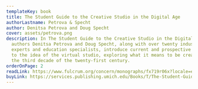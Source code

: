 ```yaml
---
templateKey: book
title: The Student Guide to the Creative Studio in the Digital Age
authorLastname: Petrova & Specht
author: Denitsa Petrova and Doug Specht
cover: assets/petrova.png
description: In The Student Guide to the Creative Studio in the Digital Age,
  authors Denitsa Petrova and Doug Specht, along with over twenty industry
  experts and education specialists, introduce current and prospective learners
  to the idea of the virtual studio, exploring what it means to be creative in
  the third decade of the twenty-first century.
orderOnPage: 2
readLink: https://www.fulcrum.org/concern/monographs/fx719r06x?locale=en
buyLink: https://services.publishing.umich.edu/Books/T/The-Student-Guide-to-the-Creative-Studio-in-the-Digital-Age2
---
```

